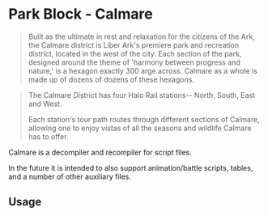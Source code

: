 # Park Block - Calmare
> Built as the ultimate in rest and relaxation for the
> citizens of the Ark, the Calmare district is Liber Ark's
> premiere park and recreation district, located in the west
> of the city. Each section of the park, designed around the
> theme of 'harmony between progress and nature,' is a hexagon
> exactly 300 arge across. Calmare as a whole is made up of
> dozens of dozens of these hexagons.

> The Calmare District has four Halo Rail stations--
> North, South, East and West.
>
> Each station's tour path routes through different sections
> of Calmare, allowing one to enjoy vistas of all the seasons
> and wildlife Calmare has to offer.

Calmare is a decompiler and recompiler for script files.

In the future it is intended to also support animation/battle scripts, tables,
and a number of other auxiliary files.

## Usage


